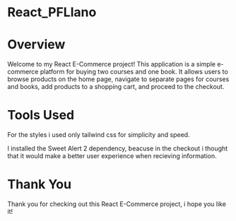 # React_PFLlano

# Overview

Welcome to my React E-Commerce project! This application is a simple e-commerce platform for buying two courses and one book. It allows users to browse products on the home page, navigate to separate pages for courses and books, add products to a shopping cart, and proceed to the checkout.

# Tools Used

For the styles i used only tailwind css for simplicity and speed.

I installed the Sweet Alert 2 dependency, beacuse in the checkout i thought that it would make a better user experience when recieving information.

# Thank You

Thank you for checking out this React E-Commerce project, i hope you like it!
